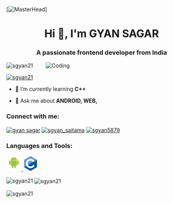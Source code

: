 [![MasterHead](https://1.bp.blogspot.com/-7A4WynwLsMw/XbBpCXG8fHI/AAAAAAAAMt4/uOa1bpLskYgrwGbllhSu2SDj_Mig8SXJQCLcBGAsYHQ/s1600/2000_600px.gif)]
<h1 align="center">Hi 👋, I'm GYAN SAGAR</h1>
<h3 align="center">A passionate frontend developer from India</h3>
<img align="right" alt="Coding" width="400" src="https://i.pinimg.com/originals/ce/69/4f/ce694f560636dffcf42ecf40d4f2f962.gif">

<p align="left"> <img src="https://komarev.com/ghpvc/?username=sgyan21&label=Profile%20views&color=0e75b6&style=flat" alt="sgyan21" /> </p>

<p align="left"> <a href="https://github.com/ryo-ma/github-profile-trophy"><img src="https://github-profile-trophy.vercel.app/?username=sgyan21" alt="sgyan21" /></a> </p>

- 🌱 I’m currently learning **C++**

- 💬 Ask me about **ANDROID, WEB,**

<h3 align="left">Connect with me:</h3>
<p align="left">
<a href="https://www.facebook.com/gyan.sagar.1004837" target="blank"><img align="center" src="https://raw.githubusercontent.com/rahuldkjain/github-profile-readme-generator/master/src/images/icons/Social/facebook.svg" alt="gyan sagar" height="30" width="40" /></a>
<a href="https://instagram.com/sgyan_saitama" target="blank"><img align="center" src="https://raw.githubusercontent.com/rahuldkjain/github-profile-readme-generator/master/src/images/icons/Social/instagram.svg" alt="sgyan_saitama" height="30" width="40" /></a>
<a href="https://www.hackerrank.com/sgyan5879" target="blank"><img align="center" src="https://raw.githubusercontent.com/rahuldkjain/github-profile-readme-generator/master/src/images/icons/Social/hackerrank.svg" alt="sgyan5879" height="30" width="40" /></a>
</p>

<h3 align="left">Languages and Tools:</h3>
<p align="left"> <a href="https://developer.android.com" target="_blank" rel="noreferrer"> <img src="https://raw.githubusercontent.com/devicons/devicon/master/icons/android/android-original-wordmark.svg" alt="android" width="40" height="40"/> </a> <a href="https://www.cprogramming.com/" target="_blank" rel="noreferrer"> <img src="https://raw.githubusercontent.com/devicons/devicon/master/icons/c/c-original.svg" alt="c" width="40" height="40"/> </a> </p>

<p><img align="left" src="https://github-readme-stats.vercel.app/api/top-langs?username=sgyan21&show_icons=true&locale=en&layout=compact" alt="sgyan21" /></p>

<p>&nbsp;<img align="center" src="https://github-readme-stats.vercel.app/api?username=sgyan21&show_icons=true&locale=en" alt="sgyan21" /></p>

<p><img align="center" src="https://github-readme-streak-stats.herokuapp.com/?user=sgyan21&" alt="sgyan21" /></p>
